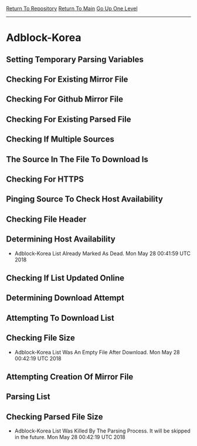 [Return To Repository](https://github.com/deathbybandaid/piholeparser/)
[Return To Main](https://github.com/deathbybandaid/piholeparser/blob/master/RecentRunLogs/Mainlog.md)
[Go Up One Level](https://github.com/deathbybandaid/piholeparser/blob/master/RecentRunLogs/TopLevelScripts/30-Processing-External-Blacklists.md)
____________________________________
# Adblock-Korea
## Setting Temporary Parsing Variables
## Checking For Existing Mirror File
## Checking For Github Mirror File
## Checking For Existing Parsed File
## Checking If Multiple Sources
## The Source In The File To Download Is
## Checking For HTTPS
## Pinging Source To Check Host Availability
## Checking File Header
## Determining Host Availability
* Adblock-Korea List Already Marked As Dead. Mon May 28 00:41:59 UTC 2018
## Checking If List Updated Online
## Determining Download Attempt
## Attempting To Download List
## Checking File Size
* Adblock-Korea List Was An Empty File After Download. Mon May 28 00:42:19 UTC 2018
## Attempting Creation Of Mirror File
## Parsing List
## Checking Parsed File Size
* Adblock-Korea List Was Killed By The Parsing Process. It will be skipped in the future. Mon May 28 00:42:19 UTC 2018
